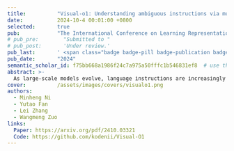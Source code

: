 ```yaml
---
title:          "Visual-o1: Understanding ambiguous instructions via multi-modal multi-turn chain-of-thoughts reasoning"
date:           2024-10-4 00:01:00 +0800
selected:       true
pub:            "The International Conference on Learning Representations (ICLR)"
# pub_pre:        "Submitted to "
# pub_post:       'Under review.'
pub_last:       ' <span class="badge badge-pill badge-publication badge-success">Poster</span>'
pub_date:       "2024"
semantic_scholar_id: f75bb668a1986f24c7a975a50fffc1b546831ef8  # use this to retrieve citation count
abstract: >-
  As large-scale models evolve, language instructions are increasingly utilized in multi-modal tasks. Due to human language habits, these instructions often contain ambiguities in real-world scenarios, necessitating the integration of visual context or common sense for accurate interpretation. However, even highly intelligent large models exhibit significant performance limitations on ambiguous instructions, where weak reasoning abilities of disambiguation can lead to catastrophic errors. To address this issue, this paper proposes Visual-O1, a multi-modal multi-turn chain-of-thought reasoning framework. It simulates human multi-modal multi-turn reasoning, providing instantial experience for highly intelligent models or empirical experience for generally intelligent models to understand ambiguous instructions. Unlike traditional methods that require models to possess high intelligence to understand long texts or perform lengthy complex reasoning, our framework does not significantly increase computational overhead and is more general and effective, even for generally intelligent models. Experiments show that our method not only significantly enhances the performance of models of different intelligence levels on ambiguous instructions but also improves their performance on general datasets. Our work highlights the potential of artificial intelligence to work like humans in real-world scenarios with uncertainty and ambiguity.
cover:          /assets/images/covers/visualo1.png
authors:
  - Minheng Ni
  - Yutao Fan
  - Lei Zhang
  - Wangmeng Zuo
links:
  Paper: https://arxiv.org/pdf/2410.03321
  Code: https://github.com/kodenii/Visual-O1
---
```

